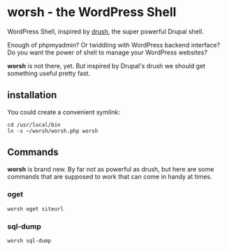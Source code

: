 # worsh - the WordPress Shell


WordPress Shell, inspired by [drush](http://drush.ws/), the super powerful Drupal shell.

Enough of phpmyadmin? Or twiddling with WordPress backend interface?
Do you want the power of shell to manage your WordPress websites?

**worsh** is not there, yet. But inspired by Drupal's drush we should
get something useful pretty fast.


## installation

You could create a convenient symlink:

    cd /usr/local/bin
    ln -s ~/worsh/worsh.php worsh



## Commands

**worsh** is brand new. By far not as powerful as drush, but here are
some commands that are supposed to work that can come in handy at times.


### oget

    worsh oget siteurl




### sql-dump

    worsh sql-dump


